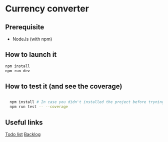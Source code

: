 # Currency converter

## Prerequisite

- NodeJs (with npm)

## How to launch it

```sh
npm install
npm run dev
```

## How to test it (and see the coverage)

```sh

  npm install # In case you didn't installed the project before tryning to test it
  npm run test -- --coverage
```

## Useful links

[Todo list](./todo.md)
[Backlog](./roadmap.md)
